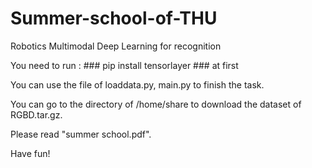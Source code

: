 # Summer-school-of-THU
Robotics Multimodal Deep Learning  for recognition

You need to run : ### pip install tensorlayer ### at first

You can use the file of loaddata.py, main.py to finish the task.

You can go to the directory of /home/share to download the dataset of RGBD.tar.gz.

Please read "summer school.pdf".

Have fun!
